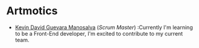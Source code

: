 # Artmotics

-  [Kevin David Guevara Manosalva](https://github.com/KevinG090) (*Scrum Master*) :Currently I'm learning to be a Front-End developer, I'm excited to contribute to my current team. 
